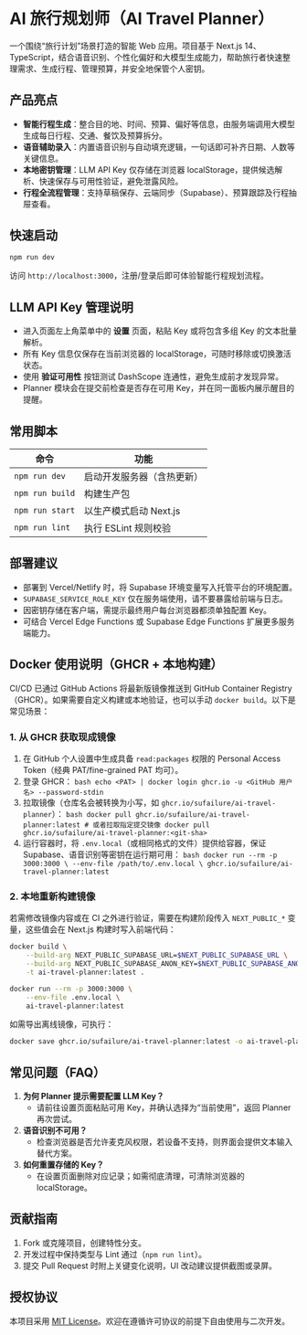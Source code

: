 # AI 旅行规划师（AI Travel Planner）

一个围绕“旅行计划”场景打造的智能 Web 应用。项目基于 Next.js 14、TypeScript，结合语音识别、个性化偏好和大模型生成能力，帮助旅行者快速整理需求、生成行程、管理预算，并安全地保管个人密钥。

## 产品亮点

- **智能行程生成**：整合目的地、时间、预算、偏好等信息，由服务端调用大模型生成每日行程、交通、餐饮及预算拆分。
- **语音辅助录入**：内置语音识别与自动填充逻辑，一句话即可补齐日期、人数等关键信息。
- **本地密钥管理**：LLM API Key 仅存储在浏览器 localStorage，提供候选解析、快速保存与可用性验证，避免泄露风险。
- **行程全流程管理**：支持草稿保存、云端同步（Supabase）、预算跟踪及行程抽屉查看。



## 快速启动

```bash
npm run dev
```

访问 `http://localhost:3000`，注册/登录后即可体验智能行程规划流程。

## LLM API Key 管理说明

- 进入页面左上角菜单中的 **设置** 页面，粘贴 Key 或将包含多组 Key 的文本批量解析。
- 所有 Key 信息仅保存在当前浏览器的 localStorage，可随时移除或切换激活状态。
- 使用 **验证可用性** 按钮测试 DashScope 连通性，避免生成前才发现异常。
- Planner 模块会在提交前检查是否存在可用 Key，并在同一面板内展示醒目的提醒。

## 常用脚本

| 命令            | 功能                       |
| --------------- | -------------------------- |
| `npm run dev`   | 启动开发服务器（含热更新） |
| `npm run build` | 构建生产包                 |
| `npm run start` | 以生产模式启动 Next.js     |
| `npm run lint`  | 执行 ESLint 规则校验       |

## 部署建议

- 部署到 Vercel/Netlify 时，将 Supabase 环境变量写入托管平台的环境配置。
- `SUPABASE_SERVICE_ROLE_KEY` 仅在服务端使用，请不要暴露给前端与日志。
- 因密钥存储在客户端，需提示最终用户每台浏览器都须单独配置 Key。
- 可结合 Vercel Edge Functions 或 Supabase Edge Functions 扩展更多服务端能力。

## Docker 使用说明（GHCR + 本地构建）

CI/CD 已通过 GitHub Actions 将最新版镜像推送到 GitHub Container Registry（GHCR）。如果需要自定义构建或本地验证，也可以手动 `docker build`。以下是常见场景：

### 1. 从 GHCR 获取现成镜像

1. 在 GitHub 个人设置中生成具备 `read:packages` 权限的 Personal Access Token（经典 PAT/fine-grained PAT 均可）。
2. 登录 GHCR：
		```bash
		echo <PAT> | docker login ghcr.io -u <GitHub 用户名> --password-stdin
		```
3. 拉取镜像（仓库名会被转换为小写，如 `ghcr.io/sufailure/ai-travel-planner`）：
		```bash
		docker pull ghcr.io/sufailure/ai-travel-planner:latest
		# 或者拉取指定提交镜像
		docker pull ghcr.io/sufailure/ai-travel-planner:<git-sha>
		```
4. 运行容器时，将 `.env.local`（或相同格式的文件）提供给容器，保证 Supabase、语音识别等密钥在运行期可用：
		```bash
		docker run --rm -p 3000:3000 \
			--env-file /path/to/.env.local \
			ghcr.io/sufailure/ai-travel-planner:latest
		```

### 2. 本地重新构建镜像

若需修改镜像内容或在 CI 之外进行验证，需要在构建阶段传入 `NEXT_PUBLIC_*` 变量，这些值会在 Next.js 构建时写入前端代码：

```bash
docker build \
	--build-arg NEXT_PUBLIC_SUPABASE_URL=$NEXT_PUBLIC_SUPABASE_URL \
	--build-arg NEXT_PUBLIC_SUPABASE_ANON_KEY=$NEXT_PUBLIC_SUPABASE_ANON_KEY \
	-t ai-travel-planner:latest .

docker run --rm -p 3000:3000 \
	--env-file .env.local \
	ai-travel-planner:latest
```

如需导出离线镜像，可执行：

```bash
docker save ghcr.io/sufailure/ai-travel-planner:latest -o ai-travel-planner.tar
```

## 常见问题（FAQ）

1. **为何 Planner 提示需要配置 LLM Key？**
	- 请前往设置页面粘贴可用 Key，并确认选择为“当前使用”，返回 Planner 再次尝试。
2. **语音识别不可用？**
	- 检查浏览器是否允许麦克风权限，若设备不支持，则界面会提供文本输入替代方案。
3. **如何重置存储的 Key？**
	- 在设置页面删除对应记录；如需彻底清理，可清除浏览器的 localStorage。

## 贡献指南

1. Fork 或克隆项目，创建特性分支。
2. 开发过程中保持类型与 Lint 通过（`npm run lint`）。
3. 提交 Pull Request 时附上关键变化说明，UI 改动建议提供截图或录屏。

## 授权协议

本项目采用 [MIT License](./LICENSE)。欢迎在遵循许可协议的前提下自由使用与二次开发。
